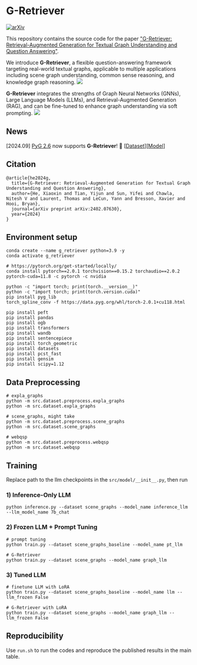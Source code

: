 # G-Retriever

[![arXiv](https://img.shields.io/badge/arXiv-2402.07630-b31b1b.svg)](https://arxiv.org/abs/2402.07630)

This repository contains the source code for the paper ["<u>G-Retriever: Retrieval-Augmented Generation for Textual Graph Understanding and Question Answering</u>"](https://arxiv.org/abs/2402.07630).

We introduce **G-Retriever**, a flexible question-answering framework targeting real-world textual graphs, applicable to multiple applications including scene graph understanding, common sense reasoning, and knowledge graph reasoning.
<img src="figs/chat.svg">

**G-Retriever** integrates the strengths of Graph Neural Networks (GNNs), Large Language Models (LLMs), and Retrieval-Augmented Generation (RAG), and can be fine-tuned to enhance graph understanding via soft prompting.
<img src="figs/overview.svg">

## News
[2024.09] [PyG 2.6](https://github.com/pyg-team/pytorch_geometric/releases/tag/2.6.0) now supports **G-Retriever**! 🎉 \[[Dataset](https://pytorch-geometric.readthedocs.io/en/latest/_modules/torch_geometric/datasets/web_qsp_dataset.html)\]\[[Model](https://pytorch-geometric.readthedocs.io/en/latest/generated/torch_geometric.nn.models.GRetriever.html?highlight=gretriever)\]

## Citation
```
@article{he2024g,
  title={G-Retriever: Retrieval-Augmented Generation for Textual Graph Understanding and Question Answering},
  author={He, Xiaoxin and Tian, Yijun and Sun, Yifei and Chawla, Nitesh V and Laurent, Thomas and LeCun, Yann and Bresson, Xavier and Hooi, Bryan},
  journal={arXiv preprint arXiv:2402.07630},
  year={2024}
}
```

## Environment setup
```
conda create --name g_retriever python=3.9 -y
conda activate g_retriever

# https://pytorch.org/get-started/locally/
conda install pytorch==2.0.1 torchvision==0.15.2 torchaudio==2.0.2 pytorch-cuda=11.8 -c pytorch -c nvidia

python -c "import torch; print(torch.__version__)"
python -c "import torch; print(torch.version.cuda)"
pip install pyg_lib
torch_spline_conv -f https://data.pyg.org/whl/torch-2.0.1+cu118.html

pip install peft
pip install pandas
pip install ogb
pip install transformers
pip install wandb
pip install sentencepiece
pip install torch_geometric
pip install datasets
pip install pcst_fast
pip install gensim
pip install scipy=1.12
```

## Data Preprocessing
```
# expla_graphs
python -m src.dataset.preprocess.expla_graphs
python -m src.dataset.expla_graphs

# scene_graphs, might take
python -m src.dataset.preprocess.scene_graphs
python -m src.dataset.scene_graphs

# webqsp
python -m src.dataset.preprocess.webqsp
python -m src.dataset.webqsp
```

## Training
Replace path to the llm checkpoints in the `src/model/__init__.py`, then run

### 1) Inference-Only LLM
```
python inference.py --dataset scene_graphs --model_name inference_llm --llm_model_name 7b_chat
```
### 2) Frozen LLM + Prompt Tuning
```
# prompt tuning
python train.py --dataset scene_graphs_baseline --model_name pt_llm

# G-Retriever
python train.py --dataset scene_graphs --model_name graph_llm
```

### 3) Tuned LLM
```
# finetune LLM with LoRA
python train.py --dataset scene_graphs_baseline --model_name llm --llm_frozen False

# G-Retriever with LoRA
python train.py --dataset scene_graphs --model_name graph_llm --llm_frozen False
```

## Reproducibility
Use `run.sh` to run the codes and reproduce the published results in the main table.
